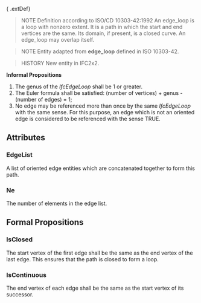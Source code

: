 { .extDef}

<!-- end of short definition -->

> NOTE Definition according to ISO/CD 10303-42:1992
> An edge_loop is a loop with nonzero extent. It is a path in which the start and end vertices are the same. Its domain, if present, is a closed curve. An edge_loop may overlap itself.

> NOTE Entity adapted from **edge_loop** defined in ISO 10303-42.

> HISTORY New entity in IFC2x2.

**Informal Propositions**

1. The genus of the _IfcEdgeLoop_ shall be 1 or greater.
2. The Euler formula shall be satisfied: (number of vertices) + genus - (number of edges) = 1;
3. No edge may be referenced more than once by the same _IfcEdgeLoop_ with the same sense. For this purpose, an edge which is not an oriented edge is considered to be referenced with the sense TRUE.

## Attributes

### EdgeList
A list of oriented edge entities which are concatenated together to form this path.

### Ne
The number of elements in the edge list.

## Formal Propositions

### IsClosed
The start vertex of the first edge shall be the same as the end vertex of the last edge. This ensures that the path is closed to form a loop.

### IsContinuous
The end vertex of each edge shall be the same as the start vertex of its successor.
